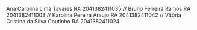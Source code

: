 Ana Carolina Lima Tavares RA 2041382411035 // Bruno Ferreira Ramos RA 2041382411003 // Karolina Pereira Araujo RA 2041382411042 // Vitória Cristina da Silva Coutinho RA 2041382411024
